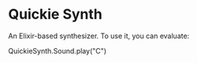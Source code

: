 # Quickie Synth

An Elixir-based synthesizer. To use it, you can evaluate:

  QuickieSynth.Sound.play("C")
